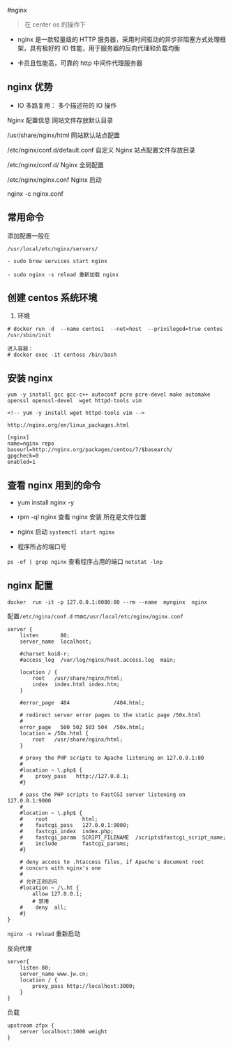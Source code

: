 #nginx

> 在 center os 的操作下

-   nginx 是一款轻量级的 HTTP 服务器，采用时间驱动的异步非阻塞方式处理框架，具有极好的 IO 性能，用于服务器的反向代理和负载均衡

*   卡员且性能高，可靠的 http 中间件代理服务器

## nginx 优势

-   IO 多路复用： 多个描述符的 IO 操作

Nginx 配置信息
网站文件存放默认目录

/usr/share/nginx/html
网站默认站点配置

/etc/nginx/conf.d/default.conf
自定义 Nginx 站点配置文件存放目录

/etc/nginx/conf.d/
Nginx 全局配置

/etc/nginx/nginx.conf
Nginx 启动

nginx -c nginx.conf

## 常用命令

添加配置一般在

`/usr/local/etc/nginx/servers/`

`- sudo brew services start nginx`

`- sudo nginx -s reload 重新加载 nginx`

## 创建 centos 系统环境

1. 环境

```
# docker run -d  --name centos1  --net=host  --privileged=true centos  /usr/sbin/init

进入容器：
# docker exec -it centoss /bin/bash
```

## 安装 nginx

```
yum -y install gcc gcc-c++ autoconf pcre pcre-devel make automake openssl openssl-devel  wget httpd-tools vim

<!-- yum -y install wget httpd-tools vim -->
```

`http://nginx.org/en/linux_packages.html`

```
[nginx]
name=nginx repo
baseurl=http://nginx.org/packages/centos/7/$basearch/
gpgcheck=0
enabled=1
```

## 查看 nginx 用到的命令

-   yum install nginx -y

*   rpm -ql nginx 查看 nginx 安装 所在是文件位置

*   nginx 启动 `systemctl start nginx`

*   程序所占的端口号

`ps -ef | grep nginx` 查看程序占用的端口
`netstat -lnp`

## nginx 配置

```
docker  run -it -p 127.0.0.1:8080:80 --rm --name  mynginx  nginx
```

配置`/etc/nginx/conf.d`
mac`/usr/local/etc/nginx/nginx.conf`

```
server {
    listen       80;
    server_name  localhost;

    #charset koi8-r;
    #access_log  /var/log/nginx/host.access.log  main;

    location / {
        root   /usr/share/nginx/html;
        index  index.html index.htm;
    }

    #error_page  404              /404.html;

    # redirect server error pages to the static page /50x.html
    #
    error_page   500 502 503 504  /50x.html;
    location = /50x.html {
        root   /usr/share/nginx/html;
    }

    # proxy the PHP scripts to Apache listening on 127.0.0.1:80
    #
    #location ~ \.php$ {
    #    proxy_pass   http://127.0.0.1;
    #}

    # pass the PHP scripts to FastCGI server listening on 127.0.0.1:9000
    #
    #location ~ \.php$ {
    #    root           html;
    #    fastcgi_pass   127.0.0.1:9000;
    #    fastcgi_index  index.php;
    #    fastcgi_param  SCRIPT_FILENAME  /scripts$fastcgi_script_name;
    #    include        fastcgi_params;
    #}

    # deny access to .htaccess files, if Apache's document root
    # concurs with nginx's one
    #
    # 允许正则访问
    #location ~ /\.ht {
        allow 127.0.0.1;
        # 禁用
    #    deny  all;
    #}
}
```

`nginx -s reload` 重新启动

反向代理

```
server{
    listen 80;
    server_name www.jw.cn;
    location / {
        proxy_pass http://localhost:3000;
    }
}
```

负载

```
upstream zfpx {
    server localhost:3000 weight
}
```
